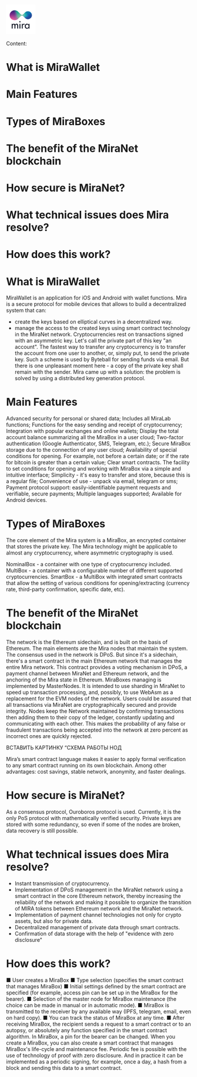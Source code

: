 <img src="https://raw.githubusercontent.com/mira-lab/MiraWallet/master/resources/mira/icon/mira-wallet.png" alt="Copay" width="79">

Content:
# What is MiraWallet
# Main Features
# Types of MiraBoxes
# The benefit of the MiraNet blockchain
# How secure is MiraNet?
# What technical issues does Mira resolve?
# How does this work?


# What is MiraWallet

MiraWallet is an application for iOS and Android with wallet functions. Mira is a secure  protocol for mobile devices that allows to build a decentralized system that can:
- create the keys based on elliptical curves in a decentralized way.
- manage the access to the created keys using smart contract technology in the MiraNet network.
Cryptocurrencies rest on transactions signed with an asymmetric key. Let's call the private part of this key "an account". The fastest way to transfer any cryptocurrency is to transfer the account from one user to another, or, simply put, to send the private key. Such a scheme is used by Byteball for sending funds via email. But there is one unpleasant moment here - a copy of the private key shall remain with the sender.  Mira came up with a solution: the problem is solved by using a distributed key generation protocol.



# Main Features
Advanced security for personal or shared data;
Includes all MiraLab functions;
Functions for the easy sending and receipt of cryptocurrency;
Integration with popular exchanges and online wallets;
Display the total account balance summarizing all the MiraBox in a user cloud;
Two-factor authentication (Google Authenticator, SMS, Telegram, etc.);
Secure MiraBox storage due to the connection of any user cloud;
Availability of special conditions for opening. For example, not before a certain date; or if the rate for bitcoin is greater than a certain value;
Clear smart contracts. The facility to set conditions for opening and working with MiraBox via a simple and intuitive interface;
Simplicity - it's easy to transfer and store, because this is a regular file;
Convenience of use - unpack via email, telegram or sms;
Payment protocol support: easily-identifiable payment requests and verifiable, secure payments;
Multiple languages supported;
Available for Android devices.



# Types of MiraBoxes

The core element of the Mira system is a MiraBox, an encrypted container that stores the private key. The Mira technology might be applicable to almost any cryptocurrency, where asymmetric cryptography is used.

NominalBox - a container with one type of cryptocurrency included.
MultiBox - a container with a configurable number of different supported cryptocurrencies.
SmartBox - a MultiBox with integrated smart contracts that allow the setting of various conditions for opening/extracting (currency rate, third-party confirmation, specific date, etc).


# The benefit of the MiraNet blockchain

The network is the Ethereum sidechain, and is built on the basis of Ethereum. The main elements are the Mira nodes that maintain the system. The consensus used in the network is DPoS. But since it's a sidechain, there's a smart contract in the main Ethereum network that manages the entire Mira network. This contract provides a voting mechanism in DPoS, a payment channel between MiraNet and Ethereum network, and the anchoring of the Mira state in Ethereum. MiraBoxes managing is implemented by MasterNodes. It is intended to use sharding in MiraNet to speed up transaction processing, and, possibly, to use WebAsm as a replacement for the EVM nodes of the network.
Users could be assured that all transactions via MiraNet are cryptographically secured and provide integrity. Nodes keep the Network maintained by confirming transactions then adding them to their copy of the ledger, constantly updating and communicating with each other. This makes the probability of any false or fraudulent transactions being accepted into the network at zero percent as incorrect ones are quickly rejected.

ВСТАВИТЬ КАРТИНКУ “СХЕМА РАБОТЫ НОД

Mira’s smart contract language makes it easier to apply formal verification to any smart contract running on its own blockchain. Among other advantages: cost savings, stable network, anonymity, and faster dealings.


# How secure is MiraNet?

As a consensus protocol, Ouroboros protocol is used. Currently, it is the only PoS protocol with mathematically verified security.
Private keys are stored with some redundancy, so even if some of the nodes are broken, data recovery is still possible.


# What technical issues does Mira resolve?

- Instant transmission of cryptocurrency.
- Implementation of DPoS management in the MiraNet network using a smart contract in the core Ethereum network, thereby increasing the reliability of the network and making it possible to organize the transition of MIRA tokens between Ethereum network and the MiraNet network.
- Implementation of payment channel technologies not only for crypto assets, but also for private data.
- Decentralized management of private data through smart contracts.
- Confirmation of data storage with the help of "evidence with zero disclosure"


# How does this work?
■ User creates a MiraBox
■ Type selection (specifies the smart contract that manages MiraBox)
■ Initial settings defined by the smart contract are specified (for example, access pin can be set up in the MiraBox for the bearer).
■ Selection of the master node for MiraBox maintenance (the choice can be made in manual or in automatic mode).
■ MiraBox is transmitted to the receiver by any available way (IPFS, telegram, email, even on hard copy).
■ You can track the status of MiraBox at any time.
■ After receiving MiraBox, the recipient sends a request to a smart contract or to an autopsy, or absolutely any function specified in the smart contract algorithm. In MiraBox, a pin for the bearer can be changed. When you create a MiraBox, you can also create a smart contract that manages MiraBox's life-cycle and maintenance fee. Periodic fee is possible with the use of technology of proof with zero disclosure. And in practice it can be implemented as a periodic signing, for example, once a day, a hash from a block and sending this data to a smart contract.



